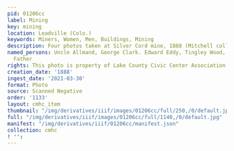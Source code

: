 ```yaml
---
pid: 01206cc
label: Mining
key: mining
location: Leadville (Colo.)
keywords: Miners, Women, Men, Buildings, Mining
description: Four photos taken at Silver Cord mine, 1888 (Mitchell collection)
named_persons: Uncle Allmand, George Clark. Edward Eddy, Tingley Wood, Aunt Sallie,
  Father
rights: This photo is property of Lake County Civic Center Association.
creation_date: '1888'
ingest_date: '2021-03-30'
format: Photo
source: Scanned Negative
order: '1133'
layout: cmhc_item
thumbnail: "/img/derivatives/iiif/images/01206cc/full/250,/0/default.jpg"
full: "/img/derivatives/iiif/images/01206cc/full/1140,/0/default.jpg"
manifest: "/img/derivatives/iiif/01206cc/manifest.json"
collection: cmhc
! '': 
---
```


